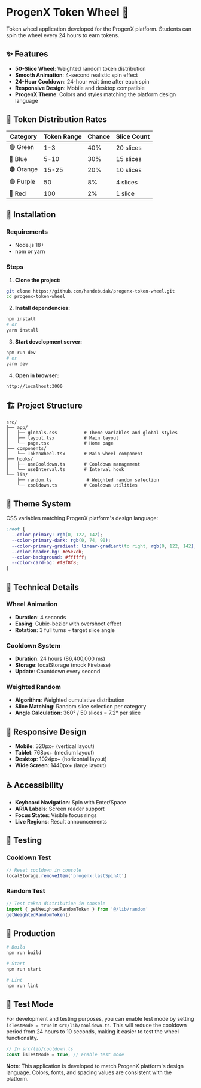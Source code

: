 # ProgenX Token Wheel 🎡

Token wheel application developed for the ProgenX platform. Students can spin the wheel every 24 hours to earn tokens.

## ✨ Features

- **50-Slice Wheel**: Weighted random token distribution
- **Smooth Animation**: 4-second realistic spin effect
- **24-Hour Cooldown**: 24-hour wait time after each spin
- **Responsive Design**: Mobile and desktop compatible
- **ProgenX Theme**: Colors and styles matching the platform design language

## 🎯 Token Distribution Rates

| Category | Token Range | Chance | Slice Count |
|----------|-------------|--------|-------------|
| 🟢 Green | 1-3 | 40% | 20 slices |
| 🔵 Blue | 5-10 | 30% | 15 slices |
| 🟠 Orange | 15-25 | 20% | 10 slices |
| 🟣 Purple | 50 | 8% | 4 slices |
| 🔴 Red | 100 | 2% | 1 slice |

## 🚀 Installation

### Requirements
- Node.js 18+ 
- npm or yarn

### Steps

1. **Clone the project:**
```bash
git clone https://github.com/handebudak/progenx-token-wheel.git
cd progenx-token-wheel
```

2. **Install dependencies:**
```bash
npm install
# or
yarn install
```

3. **Start development server:**
```bash
npm run dev
# or
yarn dev
```

4. **Open in browser:**
```
http://localhost:3000
```

## 🏗️ Project Structure

```
src/
├── app/
│   ├── globals.css          # Theme variables and global styles
│   ├── layout.tsx           # Main layout
│   └── page.tsx             # Home page
├── components/
│   └── TokenWheel.tsx       # Main wheel component
├── hooks/
│   ├── useCooldown.ts       # Cooldown management
│   └── useInterval.ts       # Interval hook
└── lib/
    ├── random.ts             # Weighted random selection
    └── cooldown.ts          # Cooldown utilities
```

## 🎨 Theme System

CSS variables matching ProgenX platform's design language:

```css
:root {
  --color-primary: rgb(0, 122, 142);
  --color-primary-dark: rgb(0, 74, 90);
  --color-primary-gradient: linear-gradient(to right, rgb(0, 122, 142), rgb(0, 74, 90));
  --color-header-bg: #e5e7eb;
  --color-background: #ffffff;
  --color-card-bg: #f8f8f8;
}
```

## 🔧 Technical Details

### Wheel Animation
- **Duration**: 4 seconds
- **Easing**: Cubic-bezier with overshoot effect
- **Rotation**: 3 full turns + target slice angle

### Cooldown System
- **Duration**: 24 hours (86,400,000 ms)
- **Storage**: localStorage (mock Firebase)
- **Update**: Countdown every second

### Weighted Random
- **Algorithm**: Weighted cumulative distribution
- **Slice Matching**: Random slice selection per category
- **Angle Calculation**: 360° / 50 slices = 7.2° per slice

## 📱 Responsive Design

- **Mobile**: 320px+ (vertical layout)
- **Tablet**: 768px+ (medium layout)
- **Desktop**: 1024px+ (horizontal layout)
- **Wide Screen**: 1440px+ (large layout)

## ♿ Accessibility

- **Keyboard Navigation**: Spin with Enter/Space
- **ARIA Labels**: Screen reader support
- **Focus States**: Visible focus rings
- **Live Regions**: Result announcements

## 🧪 Testing

### Cooldown Test
```javascript
// Reset cooldown in console
localStorage.removeItem('progenx:lastSpinAt')
```

### Random Test
```javascript
// Test token distribution in console
import { getWeightedRandomToken } from '@/lib/random'
getWeightedRandomToken()
```

## 🚀 Production

```bash
# Build
npm run build

# Start
npm run start

# Lint
npm run lint
```

## 🧪 Test Mode

For development and testing purposes, you can enable test mode by setting `isTestMode = true` in `src/lib/cooldown.ts`. This will reduce the cooldown period from 24 hours to 10 seconds, making it easier to test the wheel functionality.

```typescript
// In src/lib/cooldown.ts
const isTestMode = true; // Enable test mode
```

**Note**: This application is developed to match ProgenX platform's design language. Colors, fonts, and spacing values are consistent with the platform.